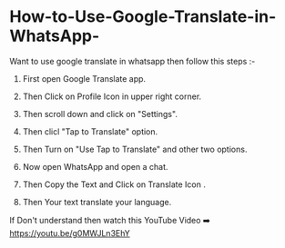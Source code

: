 # How-to-Use-Google-Translate-in-WhatsApp-
Want to use google translate in whatsapp then follow this steps :- 

1) First open Google Translate app.

2) Then Click on Profile Icon in upper right corner. 

3) Then scroll down and click on "Settings".

4) Then clicl "Tap to Translate" option. 

5) Then Turn on "Use Tap to Translate" and other two options. 

6) Now open WhatsApp and open a chat. 

7) Then Copy the Text and Click on Translate Icon .

8) Then Your text translate your language. 

If Don't understand then watch this YouTube Video ➡️ https://youtu.be/g0MWJLn3EhY
